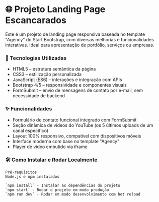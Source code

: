 # 🌐 Projeto Landing Page Escancarados
Este é um projeto de landing page responsiva baseada no template "Agency" do Start Bootstrap, com diversas melhorias e funcionalidades interativas. Ideal para apresentação de portfólio, serviços ou empresas.

### 🚀 Tecnologias Utilizadas
* HTML5 – estrutura semântica da página
* CSS3 – estilização personalizada
* JavaScript (ES6) – interações e integração com APIs
* Bootstrap 4/5 – responsividade e componentes visuais
* FormSubmit – envio de mensagens de contato por e-mail, sem necessidade de backend

### ✨ Funcionalidades
* Formulário de contato funcional integrado com FormSubmit
* Seção dinâmica de vídeos do YouTube (os 5 últimos uploads de um canal específico)
* Layout 100% responsivo, compatível com dispositivos móveis
* Interface moderna com base no template "Agency"
* Player de video embutido via iframe

### 🛠️ Como Instalar e Rodar Localmente
    Pré-requisitos
    Node.js e npm instalados

    `npm install` - Instalar as dependências do projeto
    `npm start` - Rodar o projeto em modo produção
    `npm run dev` - Rodar em modo desenvolvimento com hot reload